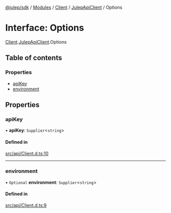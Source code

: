 [@julep/sdk](../README.md) / [Modules](../modules.md) / [Client](../modules/Client.md) / [JulepApiClient](../modules/Client.JulepApiClient.md) / Options

# Interface: Options

[Client](../modules/Client.md).[JulepApiClient](../modules/Client.JulepApiClient.md).Options

## Table of contents

### Properties

- [apiKey](Client.JulepApiClient.Options.md#apikey)
- [environment](Client.JulepApiClient.Options.md#environment)

## Properties

### apiKey

• **apiKey**: `Supplier`\<`string`\>

#### Defined in

[src/api/Client.d.ts:10](https://github.com/julep-ai/samantha-dev/blob/4200383/sdks/js/src/api/Client.d.ts#L10)

___

### environment

• `Optional` **environment**: `Supplier`\<`string`\>

#### Defined in

[src/api/Client.d.ts:9](https://github.com/julep-ai/samantha-dev/blob/4200383/sdks/js/src/api/Client.d.ts#L9)
